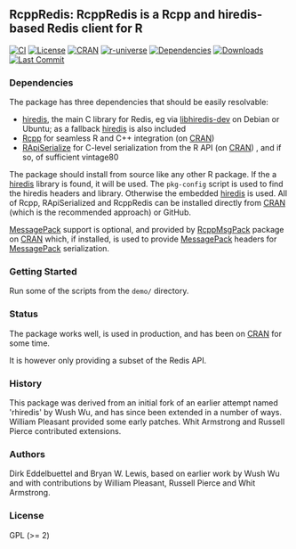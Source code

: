 ## RcppRedis: RcppRedis is a Rcpp and hiredis-based Redis client for R

[![CI](https://github.com/eddelbuettel/rcppredis/workflows/ci/badge.svg)](https://github.com/eddelbuettel/rcppredis/actions?query=workflow%3Aci)
[![License](http://img.shields.io/badge/license-GPL%20%28%3E=%202%29-brightgreen.svg?style=flat)](http://www.gnu.org/licenses/gpl-2.0.html)
[![CRAN](http://www.r-pkg.org/badges/version/RcppRedis)](https://cran.r-project.org/package=RcppRedis)
[![r-universe](https://eddelbuettel.r-universe.dev/badges/RcppRedis)](https://eddelbuettel.r-universe.dev/RcppRedis)
[![Dependencies](https://tinyverse.netlify.com/badge/RcppRedis)](https://cran.r-project.org/package=RcppRedis)
[![Downloads](http://cranlogs.r-pkg.org/badges/RcppRedis?color=brightgreen)](https://www.r-pkg.org:443/pkg/RcppRedis)
[![Last Commit](https://img.shields.io/github/last-commit/eddelbuettel/rcppredis)](https://github.com/eddelbuettel/rcppredis)

### Dependencies

The package has three dependencies that should be easily resolvable:

- [hiredis](https://github.com/redis/hiredis), the main C library for Redis, eg via
  [libhiredis-dev](https://packages.debian.org/sid/libhiredis-dev) on Debian or Ubuntu; as
  a fallback [hiredis](https://github.com/redis/hiredis) is also included
- [Rcpp](https://github.com/RcppCore/Rcpp) for seamless R and C++ integration (on
  [CRAN](https://cran.r-project.org/package=Rcpp))
- [RApiSerialize](https://github.com/eddelbuettel/rapiserialize) for C-level serialization
  from the R API (on [CRAN](https://cran.r-project.org/package=RApiSerialize)) , and if
  so, of sufficient vintage80

The package should install from source like any other R package. If the a
[hiredis](https://github.com/redis/hiredis) library is found, it will be used. The
`pkg-config` script is used to find the hiredis headers and library. Otherwise the
embedded [hiredis](https://github.com/redis/hiredis) is used.  All of Rcpp, RApiSerialized
and RcppRedis can be installed directly from [CRAN](https://cran.r-project.org) (which is
the recommended approach) or GitHub.

[MessagePack](http://msgpack.org/index.html) support is optional, and provided by
[RcppMsgPack](https://github.com/eddelbuettel/rcppmsgpack) package on
[CRAN](https://cran.r-project.org/package=RcppMsgPack) which, if installed, is used to
provide [MessagePack](http://msgpack.org/index.html) headers for
[MessagePack](http://msgpack.org/index.html) serialization.


### Getting Started

Run some of the scripts from the `demo/` directory.

### Status

The package works well, is used in production, and has been on
[CRAN](https://cran.r-project.org) for some time.

It is however only providing a subset of the Redis API.

### History

This package was derived from an initial fork of an earlier attempt named
'rhiredis' by Wush Wu, and has since been extended in a number of
ways. William Pleasant provided some early patches. Whit Armstrong and
Russell Pierce contributed extensions.

### Authors

Dirk Eddelbuettel and Bryan W. Lewis, based on earlier work by Wush Wu and
with contributions by William Pleasant, Russell Pierce and Whit Armstrong.

### License

GPL (>= 2)
